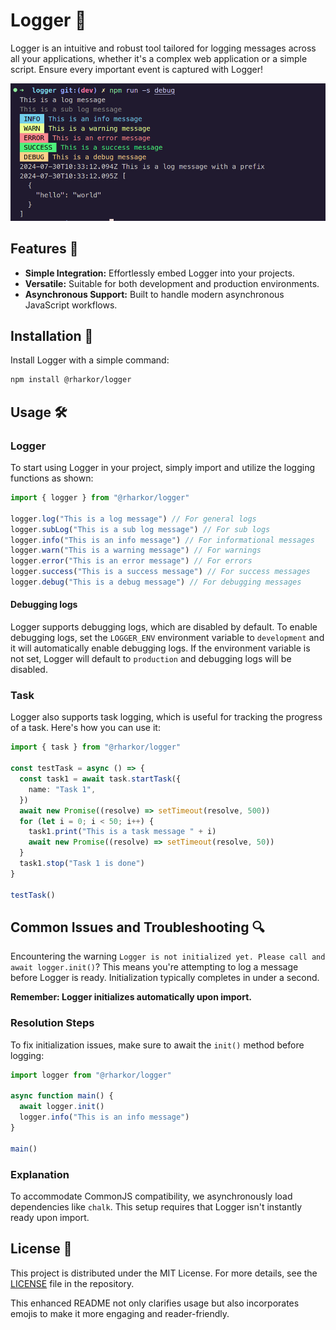 # Logger 📝

Logger is an intuitive and robust tool tailored for logging messages across all your applications, whether it's a complex web application or a simple script. Ensure every important event is captured with Logger!

![Logger](./docs/demo.png)

## Features 🌟

- **Simple Integration:** Effortlessly embed Logger into your projects.
- **Versatile:** Suitable for both development and production environments.
- **Asynchronous Support:** Built to handle modern asynchronous JavaScript workflows.

## Installation 🔧

Install Logger with a simple command:

```bash
npm install @rharkor/logger
```

## Usage 🛠️

### Logger

To start using Logger in your project, simply import and utilize the logging functions as shown:

```typescript
import { logger } from "@rharkor/logger"

logger.log("This is a log message") // For general logs
logger.subLog("This is a sub log message") // For sub logs
logger.info("This is an info message") // For informational messages
logger.warn("This is a warning message") // For warnings
logger.error("This is an error message") // For errors
logger.success("This is a success message") // For success messages
logger.debug("This is a debug message") // For debugging messages
```

#### Debugging logs

Logger supports debugging logs, which are disabled by default. To enable debugging logs, set the `LOGGER_ENV` environment variable to `development` and it will automatically enable debugging logs. If the environment variable is not set, Logger will default to `production` and debugging logs will be disabled.

### Task

Logger also supports task logging, which is useful for tracking the progress of a task. Here's how you can use it:

```typescript
import { task } from "@rharkor/logger"

const testTask = async () => {
  const task1 = await task.startTask({
    name: "Task 1",
  })
  await new Promise((resolve) => setTimeout(resolve, 500))
  for (let i = 0; i < 50; i++) {
    task1.print("This is a task message " + i)
    await new Promise((resolve) => setTimeout(resolve, 50))
  }
  task1.stop("Task 1 is done")
}

testTask()
```

## Common Issues and Troubleshooting 🔍

Encountering the warning `Logger is not initialized yet. Please call and await logger.init()`? This means you're attempting to log a message before Logger is ready. Initialization typically completes in under a second.

**Remember: Logger initializes automatically upon import.**

### Resolution Steps

To fix initialization issues, make sure to await the `init()` method before logging:

```typescript
import logger from "@rharkor/logger"

async function main() {
  await logger.init()
  logger.info("This is an info message")
}

main()
```

### Explanation

To accommodate CommonJS compatibility, we asynchronously load dependencies like `chalk`. This setup requires that Logger isn't instantly ready upon import.

## License 📄

This project is distributed under the MIT License. For more details, see the [LICENSE](LICENSE) file in the repository.

This enhanced README not only clarifies usage but also incorporates emojis to make it more engaging and reader-friendly.
